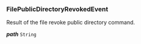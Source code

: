 

### FilePublicDirectoryRevokedEvent



Result of the file revoke public directory command.





  
<article>

***path*** `String` 

</article>

